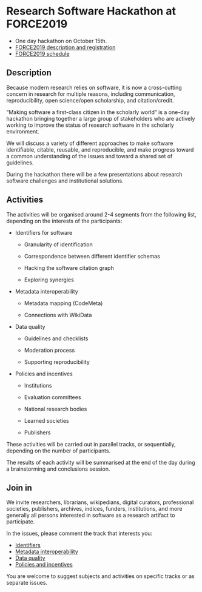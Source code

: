 
# Research Software Hackathon at FORCE2019
- One day hackathon on October 15th.
- [FORCE2019 description and registration](https://www.force11.org/meetings/force2019)
- [FORCE2019 schedule](https://force2019.sched.com/)


## Description

Because modern research relies on software, it is now a cross-cutting concern
in research for multiple reasons, including communication, reproducibility,
open science/open scholarship, and citation/credit.

“Making software a first-class citizen in the scholarly world” is a one-day
hackathon bringing together a large group of stakeholders who are actively
working to improve the status of  research software in the scholarly environment.

We will discuss a variety of different approaches to make software identifiable,
citable, reusable, and reproducible, and make progress toward a common
understanding of the issues and toward a shared set of guidelines.

During the hackathon there will be  a few presentations about research software
challenges and institutional solutions.

## Activities

The activities will be organised around 2-4 segments from the following list,
depending on the interests of the participants:

  - Identifiers for software

      - Granularity of identification

      - Correspondence between different identifier schemas

      - Hacking the software citation graph

      - Exploring synergies

   - Metadata interoperability

        - Metadata mapping (CodeMeta)

        - Connections with WikiData

   - Data quality

        - Guidelines and checklists

        - Moderation process

        - Supporting reproducibility

   - Policies and incentives

        - Institutions

        - Evaluation committees

        - National research bodies

        - Learned societies

        - Publishers


These activities will be carried out in parallel tracks, or sequentially,
depending on the number of participants.

The results of each activity will be summarised at the end of the day
during a brainstorming and conclusions session.

## Join in

We invite researchers, librarians, wikipedians, digital curators,
professional societies, publishers, archives,
indices, funders, institutions, and more generally all persons interested in
software as a research artifact to participate.

In the issues, please comment the track that interests you:
- [Identifiers](https://github.com/force11/force11-rda-scidwg/issues/1)
- [Metadata interoperability](https://github.com/force11/force11-rda-scidwg/issues/2)
- [Data quality](https://github.com/force11/force11-rda-scidwg/issues/3)
- [Policies and incentives](https://github.com/force11/force11-rda-scidwg/issues/4)


You are welcome to suggest subjects and activities on specific tracks or
as separate issues.
